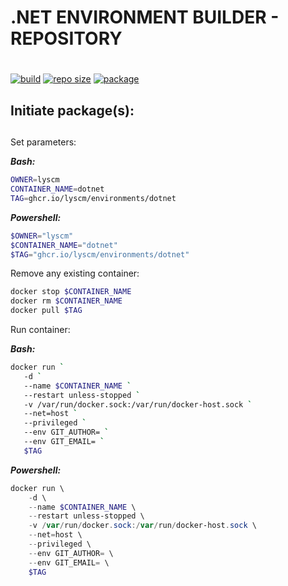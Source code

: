 # .NET ENVIRONMENT BUILDER - REPOSITORY <h1> 
 
[![build](https://img.shields.io/github/workflow/status/lyscm/environments-dotnet/environment-dotnet%20-%20ci?logo=github)](https://github.com/lyscm/environments-dotnet/blob/master/.github/workflows/build-action.yml)
[![repo size](https://img.shields.io/github/repo-size/lyscm/environments-dotnet?logo=github)](https://github.com/lyscm/environments-dotnet)
[![package](https://img.shields.io/static/v1?label=package&message=dotnet&color=yellowgreen&logo=github)](https://github.com/lyscm/environments-dotnet/pkgs/container/environments%2Fdotnet)

## Initiate package(s): <h2> 

Set parameters:

***Bash:***
```bash
OWNER=lyscm
CONTAINER_NAME=dotnet
TAG=ghcr.io/lyscm/environments/dotnet
```

***Powershell:***
```powershell
$OWNER="lyscm"
$CONTAINER_NAME="dotnet"
$TAG="ghcr.io/lyscm/environments/dotnet"
```

Remove any existing container:

```bash
docker stop $CONTAINER_NAME
docker rm $CONTAINER_NAME
docker pull $TAG
```

Run container:

***Bash:***
 ```bash
docker run `
    -d `
    --name $CONTAINER_NAME `
    --restart unless-stopped `
    -v /var/run/docker.sock:/var/run/docker-host.sock `
    --net=host `
    --privileged ` 
    --env GIT_AUTHOR= `
    --env GIT_EMAIL= `
    $TAG
```
 
***Powershell:***
```powershell
docker run \
    -d \
    --name $CONTAINER_NAME \
    --restart unless-stopped \
    -v /var/run/docker.sock:/var/run/docker-host.sock \
    --net=host \
    --privileged \ 
    --env GIT_AUTHOR= \
    --env GIT_EMAIL= \
    $TAG
```
